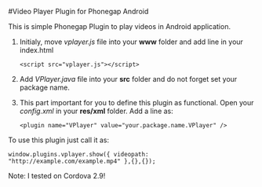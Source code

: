 #Video Player Plugin for Phonegap Android

This is simple Phonegap Plugin to play videos in Android application. 

1. Initialy, move *vplayer.js* file into your **www** folder and add line in your index.html 

	```
	<script src="vplayer.js"></script>
	```
2. Add *VPlayer.java* file into your **src** folder and do not forget set your package name.

3. This part important for you to define this plugin as functional. Open your *config.xml* in your **res/xml** folder. Add a line as:

	```
	<plugin name="VPlayer" value="your.package.name.VPlayer" />

	```
	
To use this plugin just call it as:

```
window.plugins.vplayer.show({ videopath: "http://example.com/example.mp4" },{},{});
```

Note: I tested on Cordova 2.9!